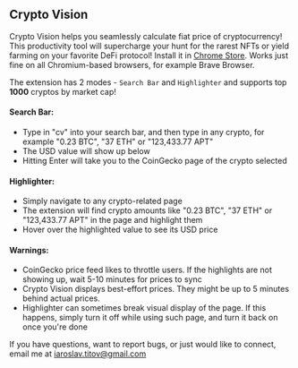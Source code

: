 ## Crypto Vision

Crypto Vision helps you seamlessly calculate fiat price of cryptocurrency! This productivity tool will supercharge your hunt for the rarest NFTs or yield farming on your favorite DeFi protocol! Install it in [Chrome Store](https://chromewebstore.google.com/detail/crypto-vision/monhoopbembpakajfdddjbkmnpnfanod). Works just fine on all Chromium-based browsers, for example Brave Browser.

The extension has 2 modes - `Search Bar` and `Highlighter` and supports top **1000** cryptos by market cap!

#### Search Bar:

-   Type in "cv" into your search bar, and then type in any crypto, for example "0.23 BTC", "37 ETH" or "123,433.77 APT"
-   The USD value will show up below
-   Hitting Enter will take you to the CoinGecko page of the crypto selected

#### Highlighter:

-   Simply navigate to any crypto-related page
-   The extension will find crypto amounts like "0.23 BTC", "37 ETH" or "123,433.77 APT" in the page and highlight them
-   Hover over the highlighted value to see its USD price

#### Warnings:

-   CoinGecko price feed likes to throttle users. If the highlights are not showing up, wait 5-10 minutes for prices to sync
-   Crypto Vision displays best-effort prices. They might be up to 5 minutes behind actual prices.
-   Highlighter can sometimes break visual display of the page. If this happens, simply turn it off while using such page, and turn it back on once you're done

If you have questions, want to report bugs, or just would like to connect, email me at iaroslav.titov@gmail.com
